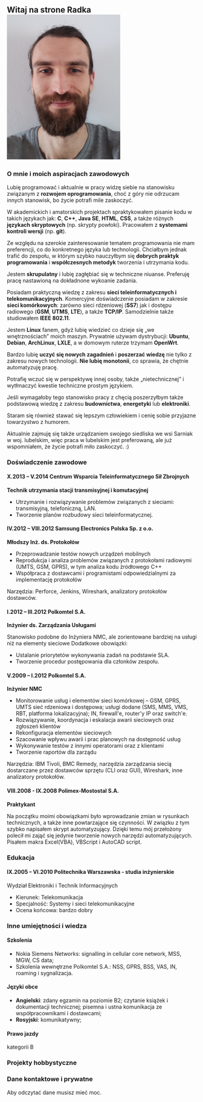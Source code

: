 ## Witaj na strone Radka ![Radosław Daniluk](portret.jpg)

### <a name="ja_i_kariera"></a>O mnie i moich aspiracjach zawodowych

Lubię programować i aktualnie w pracy widzę siebie na stanowisku związanym z **rozwojem oprogramowania**, choć z góry nie odrzucam innych stanowisk, bo życie potrafi mile zaskoczyć.

W akademickich i amatorskich projektach spraktykowałem pisanie kodu w takich językach jak: **C**, **C++**, **Java SE**, **HTML**, **CSS**, a także różnych **językach skryptowych** (np. skrypty powłoki). Pracowałem z **systemami kontroli wersji** (np. **git**).

Ze względu na szerokie zainteresowanie tematem programowania nie mam preferencji, co do konkretnego języka lub technologii. Chciałbym jednak trafić do zespołu, w którym szybko nauczyłbym się **dobrych praktyk programowania** i **współczesnych metodyk** tworzenia i utrzymania kodu.

Jestem **skrupulatny** i lubię zagłębiać się w techniczne niuanse. Preferuję pracę nastawioną na dokładnone wykoanie zadania.

Posiadam praktyczną wiedzę z zakresu **sieci teleinformatycznych i telekomunikacyjnych**. Komercyjne doświadczenie posiadam w zakresie **sieci komórkowych**: zarówno sieci rdzeniowej (**SS7**) jak i dostępu radiowego (**GSM**, **UTMS**, **LTE**), a także **TCP/IP**. Samodzielnie także studiowałem **IEEE 802.11**.

Jestem **Linux** fanem, gdyż lubię wiedzieć co dzieje się „we wnętrznościach” moich maszyn. Prywatnie używam dystrybucji: **Ubuntu**, **Debian**, **ArchLinux**, **LXLE**, a w domowym ruterze trzymam **OpenWrt**.

Bardzo lubię **uczyć się nowych zagadnień** i **poszerzać wiedzę** nie tylko z zakresu nowych technologii. **Nie lubię monotonii**, co sprawia, że chętnie automatyzuję pracę.

Potrafię wczuć się w perspektywę innej osoby, także „nietechnicznej” i wytłmaczyć kwestie techniczne prostym językiem.

Jeśli wymagałoby tego stanowisko pracy z chęcią poszerzyłbym także podstawową wiedzę z zakresu **budownictwa**, **energetyki** lub **elektroniki**.

Staram się również stawać się lepszym człowiekiem i cenię sobie przyjazne towarzystwo z humorem.

Aktualnie zajmuję się także urządzaniem swojego siedliska we wsi Sarniak w woj. lubelskim, więc praca w lubelskim jest preferowaną, ale już wspomniałem, że życie potrafi miło zaskoczyć. :)

### <a name="doswiadczenie"></a>Doświadczenie zawodowe

#### **X.2013 – V.2014** Centrum Wsparcia Teleinformatycznego Sił Zbrojnych
**Technik utrzymania stacji transmisyjnej i komutacyjnej**

- Utrzymanie i rozwiązywanie problemów związanych z sieciami: transmisyjną, telefoniczną, LAN.
- Tworzenie planów rozbudowy sieci teleinformatycznej.

#### **IV.2012 – VIII.2012** Samsung Electronics Polska Sp. z o.o.
**Młodszy Inż. ds. Protokołów**

- Przeprowadzanie testów nowych urządzeń mobilnych
- Reprodukcja i analiza problemów związanych z protokołami radiowymi (UMTS, GSM, GPRS), w tym analiza kodu źródłowego C++
- Współpraca z dostawcami i programistami odpowiedzialnymi za implementację protokołów

Narzędzia: Perforce, Jenkins, Wireshark, analizatory protokołów dostawców.

#### **I.2012 – III.2012** Polkomtel S.A.
**Inżynier ds. Zarządzania Usługami**

Stanowisko podobne do Inżyniera NMC, ale zorientowane bardziej na usługi niż na elementy sieciowe
Dodatkowe obowiązki:
- Ustalanie priorytetów wykonywania zadań na podstawie SLA.
- Tworzenie procedur postępowania dla członków zespołu.

#### **V.2009 – I.2012** Polkomtel S.A.
**Inżynier NMC**

- Monitorowanie usług i elementów sieci komórkowej – GSM, GPRS, UMTS sieć rdzeniowa i dostępowa; usługi dodane (SMS, MMS, VMS, RBT, platforma lokalizacyjna); IN, firewall'e, router'y IP oraz switch'e.
- Rozwiązywanie, koordynacja i eskalacja awarii sieciowych oraz zgłoszeń klientów
- Rekonfiguracja elementów sieciowych
- Szacowanie wpływu awarii i prac planowych na dostępność usług
- Wykonywanie testów z innymi operatorami oraz z klientami
- Tworzenie raportów dla zarządu

Narzędzia: IBM Tivoli, BMC Remedy, narzędzia zarządzania siecią dostarczane przez dostawców sprzętu (CLI oraz GUI), Wireshark, inne analizatory protokołów.

#### **VIII.2008 - IX.2008** Polimex-Mostostal S.A.
**Praktykant**

Na początku moimi obowiązkami było wprowadzanie zmian w rysunkach technicznych, a także inne powtarzające się czynności. W związku z tym szybko napisałem skrypt automatyzujący. Dzięki temu mój przełożony polecił mi zająć się jedynie tworzenie nowych narzędzi automatyzujących. Pisałem makra Excel(VBA), VBScript i AutoCAD script.

### <a name="edukacja"></a>Edukacja

#### **IX.2005 – VI.2010**  Politechnika Warszawska - studia inżynierskie
Wydział Elektroniki i Technik Informacyjnych

- Kierunek: Telekomunikacja
- Specjalność: Systemy i sieci telekomunikacyjne
- Ocena końcowa: bardzo dobry

### <a name="inne"></a>Inne umiejętności i wiedza

#### Szkolenia

- Nokia Siemens Networks: signalling in cellular core network, MSS, MGW, CS data;
- Szkolenia wewnętrzne Polkomtel S.A.: NSS, GPRS, BSS, VAS, IN, roaming i sygnalizacja.

#### Języki obce
- **Angielski**: zdany egzamin na poziomie B2; czytanie książek i dokumentacji technicznej; pisemna i ustna komunikacja ze współpracownikami i dostawcami;
- **Rosyjski**: komunikatywny;

#### Prawo jazdy
kategorii B

### <a name="projekty"></a>Projekty hobbystyczne

### <a name="ukryte"></a>Dane kontaktowe i prywatne

Aby odczytać dane musisz mieć moc.

